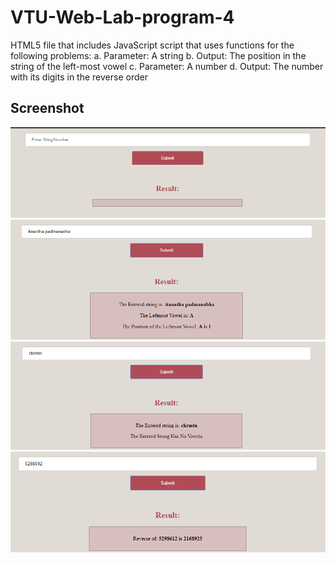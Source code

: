# VTU-Web-Lab-program-4
 HTML5 file that includes JavaScript script that uses functions for the following problems: a. Parameter: A string b. Output: The position in the string of the left-most vowel c. Parameter: A number d. Output: The number with its digits in the reverse order
## Screenshot
<center><img src="8.png"></center>
<center><img src="9.png"></center>
<center><img src="10.png"></center>
<center><img src="11.png"></center>
